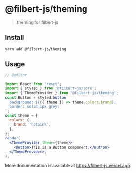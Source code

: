 # @filbert-js/theming

> theming for filbert-js

## Install

```bash
yarn add @filbert-js/theming
```

## Usage

```jsx
// @editor

import React from 'react';
import { styled } from '@filbert-js/core';
import { ThemeProvider } from '@filbert-js/theming';
const Button = styled.button`
  background: ${({ theme }) => theme.colors.brand};
  border: solid 1px grey;
`;
const theme = {
  colors: {
    brand: 'hotpink',
  },
};
render(
  <ThemeProvider theme={theme}>
    <Button>This is a Button component.</Button>
  </ThemeProvider>,
);
```

More documentation is available at https://filbert-js.vercel.app.
